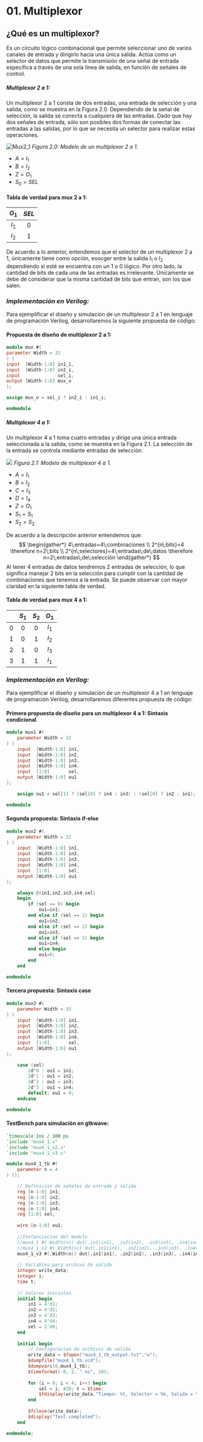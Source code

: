 # 01. Multiplexor

## ¿Qué es un multiplexor?

Es un circuito lógico combinacional que permite seleccionar uno de varios canales de entrada y dirigirlo hacia una única salida. Actúa como un selector de datos que permite la transmisión de una señal de entrada específica a través de una sola línea de salida, en función de señales de control.

##### _Multiplexor 2 a 1:_
Un multiplexor 2 a 1 consta de dos entradas, una entrada de selección y una salida, como se muestra en la Figura 2.0. Dependiendo de la señal de selección, la salida se conecta a cualquiera de las entradas. Dado que hay dos señales de entrada, sólo son posibles dos formas de conectar las entradas a las salidas, por lo que se necesita un selector para realizar estas operaciones.

![Mux2_1](https://upload.wikimedia.org/wikipedia/commons/3/39/Multiplexer_2-to-1.svg)
_Figura 2.0: Modelo de un multiplexor 2 a 1._
+ $A=I_1$
+ $B=I_2$
+ $Z=O_1$
+ $S_0=SEL$

#### Tabla de verdad para mux 2 a 1:

|$O_1$|$SEL$|
|:-:|:-:|
|$I_1$|$0$|
|$I_2$|$1$|

De acuerdo a lo anterior, entendemos que el selector de un multiplexor 2 a 1, únicamente tiene como opción, esocger entre la salida $I_1$ o $I_2$ dependiendo si esté se encuentra con un $1$ o $0$ lógico. 
Por otro lado, la cantidad de bits de cada una de las entradas es irrelevante. Únicamente se debe de considerar que la misma cantidad de bits que entran, son los que salen. 

### _Implementación en Verilog:_

Para ejemplificar el diseño y simulación de un multiplexor 2 a 1 en lenguaje de programación Verilog, desarrollaremos la siguiente propuesta de código:

#### Propuesta de diseño de multiplexor 2 a 1: 
```Verilog
module mux #(
parameter Width = 32
) (
input  [Width-1:0] in1_i,
input  [Width-1:0] in2_i,
input              sel_i,
output [Width-1:0] mux_o
);

assign mux_o = sel_i ? in2_i : in1_i;

endmodule
```


##### _Multiplexor 4 a 1:_
Un multiplexor 4 a 1 toma cuatro entradas y dirige una única entrada seleccionada a la salida, como se muestra en la Figura 2.1. La selección de la entrada se controla mediante entradas de selección. 

![](https://allaboutfpga.com/wp-content/uploads/2016/01/multiplexer-4-to-1.png)
_Figura 2.1: Modelo de multiplexor 4 a 1._

+ $A=I_1$
+ $B=I_2$
+ $C=I_3$
+ $D=I_4$
+ $Z=O_1$
+ $S_1=S_1$
+ $S_2=S_2$

De acuerdo a la descripción anterior entendemos que:
$$
\begin{gather*}
4\;entradas=4\;combinaciones \\
2^{n\;bits}=4 \therefore n=2\;bits \\
2^{n\;selectores}=4\;entradas\;de\;datos \therefore n=2\;entradas\;de\;selección
\end{gather*}
$$
Al tener 4 entradas de datos tendremos 2 entradas de selección, lo que significa manejar 2 bits en la selección para cumplir con la cantidad de combinaciones que tenemos a la entrada. Se puede observar con mayor claridad en la siguiente tabla de verdad.

#### Tabla de verdad para mux 4 a 1:

| |$S_1$|$S_2$|$O_1$|
|:-:|:-:|:-:|:-:|
|$0$|$0$|$0$|$I_1$|
|$1$|$0$|$1$|$I_2$|
|$2$|$1$|$0$|$I_3$|
|$3$|$1$|$1$|$I_1$|

### _Implementación en Verilog:_

Para ejemplificar el diseño y simulación de un multiplexor 4 a 1 en lenguaje de programación Verilog, desarrollaremos diferentes propuesta de código:

#### Primera propuesta de diseño para un multiplexor 4 a 1: Sintaxis condicional

```Verilog
module mux1 #(
	parameter Width = 32
) (
	input  [Width-1:0] in1,
	input  [Width-1:0] in2,
	input  [Width-1:0] in3,
	input  [Width-1:0] in4,
	input  [1:0]       sel,
	output [Width-1:0] ou1
);

	assign ou1 = sel[1] ? (sel[0] ? in4 : in3) : (sel[0] ? in2 : in1);

endmodule
```

#### Segunda propuesta: Sintaxis if-else

```Verilog
module mux2 #(
	parameter Width = 32
) (
	input  [Width-1:0] in1,
	input  [Width-1:0] in2,
	input  [Width-1:0] in3,
	input  [Width-1:0] in4,
	input  [1:0]       sel,
	output [Width-1:0] ou1
);

	always @(in1,in2,in3,in4,sel)
	begin
		if (sel == 0) begin
			ou1=in1;
		end else if (sel == 1) begin
			ou1=in2;
		end else if (sel == 2) begin
			ou1=in3;
		end else if (sel == 3) begin
			ou1=in4;
		end else begin
			ou1=0;
		end
	end

endmodule
```

#### Tercera propuesta: Sintaxis case 

```Verilog
module mux3 #(
	parameter Width = 32
) (
	input  [Width-1:0] in1,
	input  [Width-1:0] in2,
	input  [Width-1:0] in3,
	input  [Width-1:0] in4,
	input  [1:0]       sel,
	output [Width-1:0] ou1
);

	case (sel)
		2d'0 : ou1 = in1;
		2d'1 : ou1 = in2;
		2d'2 : ou1 = in3;
		2d'3 : ou1 = in4;
		default: ou1 = 0;
	endcase

endmodule
```


#### TestBench para simulación en gtkwave:

```verilog
`timescale 1ns / 100 ps
`include "mux4_1.v"
`include "mux4_1_v2.v"
`include "mux4_1_v3.v"

module mux4_1_tb #(
	parameter n = 4
) ();

	// Definicion de señales de entrada y salida
	reg [n-1:0] in1;
	reg [n-1:0] in2;
	reg [n-1:0] in3;
	reg [n-1:0] in4;
	reg [1:0] sel;
	
	wire [n-1:0] ou1;
	
	//Instanciacion del modulo
	//mux4_1 #(.Width(n)) dut(.in1(in1), .in2(in2), .in3(in3), .in4(in4), .sel(sel), .ou1(ou1));
	//mux4_1_v2 #(.Width(n)) dut(.in1(in1), .in2(in2), .in3(in3), .in4(in4), .sel(sel), .ou1(ou1));
	mux4_1_v3 #(.Width(n)) dut(.in1(in1), .in2(in2), .in3(in3), .in4(in4), .sel(sel), .ou1(ou1));
	
	// Variables para archivo de salida
	integer write_data;
	integer i;
	time t;
	
	// Valores iniciales
	initial begin
		in1 = 4'd1;
		in2 = 4'd2;
		in3 = 4'd3;
		in4 = 4'd4;
		sel = 2'd0;
	end
	
	initial begin
		// Configuracion de archivos de salida
		write_data = $fopen("mux4_1_tb_output.txt","w");
		$dumpfile("mux4_1_tb.vcd");
		$dumpvars(0,mux4_1_tb);
		$timeformat(-9, 2, " ns", 10);
		
		for (i = 0; i < 4; i++) begin
			sel = i; #20; t = $time;
			$fdisplay(write_data,"Tiempo: %t, Selector = %b, Salida = %b",t ,sel, ou1);
		end
		
		$fclose(write_data);
		$display("Test completed");
	end

endmodule;
```
